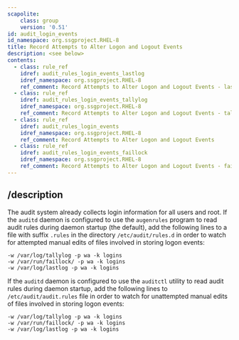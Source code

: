 ```yaml
---
scapolite:
    class: group
    version: '0.51'
id: audit_login_events
id_namespace: org.ssgproject.RHEL-8
title: Record Attempts to Alter Logon and Logout Events
description: <see below>
contents:
  - class: rule_ref
    idref: audit_rules_login_events_lastlog
    idref_namespace: org.ssgproject.RHEL-8
    ref_comment: Record Attempts to Alter Logon and Logout Events - lastlog
  - class: rule_ref
    idref: audit_rules_login_events_tallylog
    idref_namespace: org.ssgproject.RHEL-8
    ref_comment: Record Attempts to Alter Logon and Logout Events - tallylog
  - class: rule_ref
    idref: audit_rules_login_events
    idref_namespace: org.ssgproject.RHEL-8
    ref_comment: Record Attempts to Alter Logon and Logout Events
  - class: rule_ref
    idref: audit_rules_login_events_faillock
    idref_namespace: org.ssgproject.RHEL-8
    ref_comment: Record Attempts to Alter Logon and Logout Events - faillock
---
```



## /description

The
audit system already collects login information for all users and root.
If the `auditd` daemon is configured to use the `augenrules` program to
read audit rules during daemon startup (the default), add the following
lines to a file with suffix `.rules` in the directory
`/etc/audit/rules.d` in order to watch for attempted manual edits of
files involved in storing logon events:

``` 
-w /var/log/tallylog -p wa -k logins
-w /var/run/faillock/ -p wa -k logins
-w /var/log/lastlog -p wa -k logins
```

If the `auditd` daemon is configured to use the `auditctl` utility to
read audit rules during daemon startup, add the following lines to
`/etc/audit/audit.rules` file in order to watch for unattempted manual
edits of files involved in storing logon events:

``` 
-w /var/log/tallylog -p wa -k logins
-w /var/run/faillock/ -p wa -k logins
-w /var/log/lastlog -p wa -k logins
```
